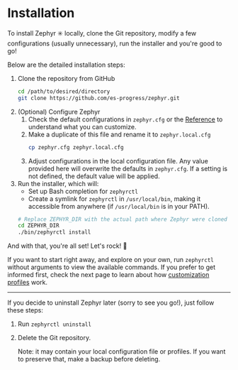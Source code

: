 # Installation

To install Zephyr :eight_spoked_asterisk: locally, clone the Git repository, modify a few configurations (usually unnecessary), run the installer and you're good to go!

Below are the detailed installation steps:

1. Clone the repository from GitHub
    ```bash
    cd /path/to/desired/directory
    git clone https://github.com/es-progress/zephyr.git
    ```
1. (Optional) Configure Zephyr
    1. Check the default configurations in `zephyr.cfg` or the [Reference](reference/configs.md) to understand what you can customize.
    1. Make a duplicate of this file and rename it to `zephyr.local.cfg`
        ```bash
        cp zephyr.cfg zephyr.local.cfg
        ```
    1. Adjust configurations in the local configuration file. Any value provided here will overwrite the defaults in `zephyr.cfg`. If a setting is not defined, the default value will be applied.
1. Run the installer, which will:
    - Set up Bash completion for `zephyrctl`
    - Create a symlink for `zephyrctl` in `/usr/local/bin`, making it accessible from anywhere (if `/usr/local/bin` is in your PATH).
    ```bash
    # Replace ZEPHYR_DIR with the actual path where Zephyr were cloned earlier
    cd ZEPHYR_DIR
    ./bin/zephyrctl install
    ```

And with that, you're all set! Let's rock! :metal:

If you want to start right away, and explore on your own, run `zephyrctl` without arguments to view the available commands. If you prefer to get informed first, check the next page to learn about how [customization profiles](profiles.md) work.

---

If you decide to uninstall Zephyr later (sorry to see you go!), just follow these steps:

1. Run `zephyrctl uninstall`
1. Delete the Git repository.

    Note: it may contain your local configuration file or profiles. If you want to preserve that, make a backup before deleting.
